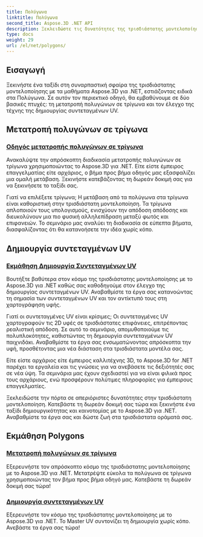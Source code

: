 ```yaml
---
title: Πολύγωνα
linktitle: Πολύγωνα
second_title: Aspose.3D .NET API
description: Ξεκλειδώστε τις δυνατότητες της τρισδιάστατης μοντελοποίησης με το Aspose.3D .NET. Μάθετε να μετατρέπετε τα πολύγωνα σε τρίγωνα και να κυριαρχείτε στη δημιουργία συντεταγμένων UV για βελτιωμένη ανύψωση έργου.
type: docs
weight: 29
url: /el/net/polygons/
---
```


## Εισαγωγή

Ξεκινήστε ένα ταξίδι στη συναρπαστική σφαίρα της τρισδιάστατης μοντελοποίησης με τα μαθήματα Aspose.3D για .NET, εστιάζοντας ειδικά στα Πολύγωνα. Σε αυτόν τον περιεκτικό οδηγό, θα εμβαθύνουμε σε δύο βασικές πτυχές: τη μετατροπή πολυγώνων σε τρίγωνα και τον έλεγχο της τέχνης της δημιουργίας συντεταγμένων UV.

## Μετατροπή πολυγώνων σε τρίγωνα
### [Οδηγός μετατροπής πολυγώνων σε τρίγωνα](./convert-polygons-to-triangles/)

Ανακαλύψτε την απρόσκοπτη διαδικασία μετατροπής πολυγώνων σε τρίγωνα χρησιμοποιώντας το Aspose.3D για .NET. Είτε είστε έμπειρος επαγγελματίας είτε αρχάριος, ο βήμα προς βήμα οδηγός μας εξασφαλίζει μια ομαλή μετάβαση. Ξεκινήστε κατεβάζοντας τη δωρεάν δοκιμή σας για να ξεκινήσετε το ταξίδι σας.

Γιατί να επιλέξετε τρίγωνα; Η μετάβαση από τα πολύγωνα στα τρίγωνα είναι καθοριστική στην τρισδιάστατη μοντελοποίηση. Τα τρίγωνα απλοποιούν τους υπολογισμούς, ενισχύουν την απόδοση απόδοσης και διευκολύνουν μια πιο φυσική αλληλεπίδραση μεταξύ φωτός και επιφανειών. Το σεμινάριο μας αναλύει τη διαδικασία σε εύπεπτα βήματα, διασφαλίζοντας ότι θα κατανοήσετε την ιδέα χωρίς κόπο.

## Δημιουργία συντεταγμένων UV
### [Εκμάθηση Δημιουργία Συντεταγμένων UV](./generate-uv-coordinates/)

Βουτήξτε βαθύτερα στον κόσμο της τρισδιάστατης μοντελοποίησης με το Aspose.3D για .NET καθώς σας καθοδηγούμε στον έλεγχο της δημιουργίας συντεταγμένων UV. Αναβαθμίστε τα έργα σας κατανοώντας τη σημασία των συντεταγμένων UV και τον αντίκτυπό τους στη χαρτογράφηση υφής.

Γιατί οι συντεταγμένες UV είναι κρίσιμες; Οι συντεταγμένες UV χαρτογραφούν τις 2D υφές σε τρισδιάστατες επιφάνειες, επιτρέποντας ρεαλιστική απόδοση. Σε αυτό το σεμινάριο, απομυθοποιούμε τις πολυπλοκότητες, καθιστώντας τη δημιουργία συντεταγμένων UV παιχνιδάκι. Αναβαθμίστε τα έργα σας ενσωματώνοντας απρόσκοπτα την υφή, προσθέτοντας μια νέα διάσταση στα τρισδιάστατα μοντέλα σας.

Είτε είστε αρχάριος είτε έμπειρος καλλιτέχνης 3D, το Aspose.3D for .NET παρέχει τα εργαλεία και τις γνώσεις για να ανεβάσετε τις δεξιότητές σας σε νέα ύψη. Τα σεμινάρια μας έχουν σχεδιαστεί για να είναι φιλικά προς τους αρχάριους, ενώ προσφέρουν πολύτιμες πληροφορίες για έμπειρους επαγγελματίες.

Ξεκλειδώστε την πόρτα σε απεριόριστες δυνατότητες στην τρισδιάστατη μοντελοποίηση. Κατεβάστε τη δωρεάν δοκιμή σας τώρα και ξεκινήστε ένα ταξίδι δημιουργικότητας και καινοτομίας με το Aspose.3D για .NET. Αναβαθμίστε τα έργα σας και δώστε ζωή στα τρισδιάστατα οράματά σας.
## Εκμάθηση Polygons
### [Μετατροπή πολυγώνων σε τρίγωνα](./convert-polygons-to-triangles/)
Εξερευνήστε τον απρόσκοπτο κόσμο της τρισδιάστατης μοντελοποίησης με το Aspose.3D για .NET. Μετατρέψτε εύκολα τα πολύγωνα σε τρίγωνα χρησιμοποιώντας τον βήμα προς βήμα οδηγό μας. Κατεβάστε τη δωρεάν δοκιμή σας τώρα!
### [Δημιουργία συντεταγμένων UV](./generate-uv-coordinates/)
Εξερευνήστε τον κόσμο της τρισδιάστατης μοντελοποίησης με το Aspose.3D για .NET. Το Master UV συντονίζει τη δημιουργία χωρίς κόπο. Ανεβάστε τα έργα σας τώρα!